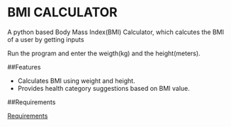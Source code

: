 # BMI CALCULATOR

A python based Body Mass Index(BMI) Calculator, which calcutes the BMI of a user by getting inputs

Run the program and enter the weigth(kg) and the height(meters).

##Features 

-  Calculates BMI using weight and height. 
-  Provides health category suggestions based on BMI value.

##Requirements

[Requirements](requirements.txt) 


